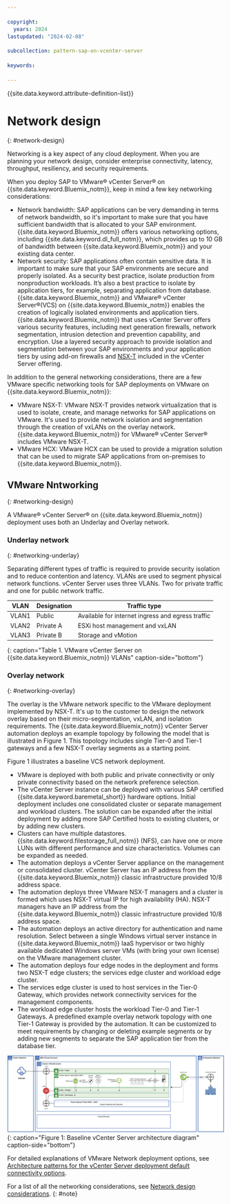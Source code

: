 ```yaml
---

copyright:
  years: 2024
lastupdated: "2024-02-08"

subcollection: pattern-sap-on-vcenter-server

keywords:

---
```


{{site.data.keyword.attribute-definition-list}}

# Network design
{: #network-design}

Networking is a key aspect of any cloud deployment. When you are planning your network design, consider enterprise connectivity, latency, throughput, resiliency, and security requirements.

When you deploy SAP to VMware® vCenter Server® on {{site.data.keyword.Bluemix_notm}}, keep in mind a few key networking considerations:

- Network bandwidth: SAP applications can be very demanding in terms of network bandwidth, so it's important to make sure that you have sufficient bandwidth that is allocated to your SAP environment. {{site.data.keyword.Bluemix_notm}} offers various networking options, including {{site.data.keyword.dl_full_notm}}, which provides up to 10 GB of bandwidth between {{site.data.keyword.Bluemix_notm}} and your existing data center.
- Network security: SAP applications often contain sensitive data. It is important to make sure that your SAP environments are secure and properly isolated. As a security best practice, isolate production from nonproduction workloads. It’s also a best practice to isolate by application tiers, for example, separating application from database. {{site.data.keyword.Bluemix_notm}} and VMware® vCenter Server®(VCS) on {{site.data.keyword.Bluemix_notm}} enables the creation of logically isolated environments and application tiers. {{site.data.keyword.Bluemix_notm}} that uses vCenter Server offers various security features, including next generation firewalls, network segmentation, intrusion detection and prevention capability, and encryption. Use a layered security approach to provide isolation and segmentation between your SAP environments and your application tiers by using add-on firewalls and [NSX-T](/docs/vmwaresolutions?topic=vmwaresolutions-nsx-t-design) included in the vCenter Server offering.

In addition to the general networking considerations, there are a few VMware specific networking tools for SAP deployments on VMware on {{site.data.keyword.Bluemix_notm}}:

- VMware NSX-T: VMware NSX-T provides network virtualization that is used to isolate, create, and manage networks for SAP applications on VMware. It's used to provide network isolation and segmentation through the creation of vxLANs on the overlay network. {{site.data.keyword.Bluemix_notm}} for VMware® vCenter Server® includes VMware NSX-T.
- VMware HCX: VMware HCX can be used to provide a migration solution that can be used to migrate SAP applications from on-premises to {{site.data.keyword.Bluemix_notm}}.

## VMware Nntworking
{: #networking-design}

A VMware® vCenter Server® on {{site.data.keyword.Bluemix_notm}} deployment uses both an Underlay and Overlay network.

### Underlay network
{: #networking-underlay}

Separating different types of traffic is required to provide security isolation and to reduce contention and latency. VLANs are used to segment physical network functions. vCenter Server uses three VLANs. Two for private traffic and one for public network traffic.

| VLAN | Designation | Traffic type                              |
|----------|-----------------|-----------------------------------------------|
| VLAN1    | Public          | Available for internet ingress and egress traffic |
| VLAN2    | Private A       | ESXi host management and vxLAN                |
| VLAN3    | Private B       | Storage and vMotion                           |
{: caption="Table 1. VMware vCenter Server on {{site.data.keyword.Bluemix_notm}} VLANs" caption-side="bottom"}

### Overlay network
{: #networking-overlay}

The overlay is the VMware network specific to the VMware deployment implemented by NSX-T. It's up to the customer to design the network overlay based on their micro-segmentation, vxLAN, and isolation requirements. The {{site.data.keyword.Bluemix_notm}} vCenter Server automation deploys an example topology by following the model that is illustrated in Figure 1. This topology includes single Tier-0 and Tier-1 gateways and a few NSX-T overlay segments as a starting point.

Figure 1 illustrates a baseline VCS network deployment.

-   VMware is deployed with both public and private connectivity or only private connectivity based on the network preference selection. 
-   The vCenter Server instance can be deployed with various SAP certified {{site.data.keyword.baremetal_short}} hardware options. Initial deployment includes one consolidated cluster or separate management and workload clusters. The solution can be expanded after the initial deployment by adding more SAP Certified hosts to existing clusters, or by adding new clusters.
-   Clusters can have multiple datastores. {{site.data.keyword.filestorage_full_notm}} (NFS), can have one or more LUNs with different performance and size characteristics. Volumes can be expanded as needed.
-   The automation deploys a vCenter Server appliance on the management or consolidated cluster. vCenter Server has an IP address from the {{site.data.keyword.Bluemix_notm}} classic infrastructure provided 10/8 address space.
-   The automation deploys three VMware NSX-T managers and a cluster is formed which uses NSX-T virtual IP for high availability (HA). NSX-T managers have an IP address from the {{site.data.keyword.Bluemix_notm}} classic infrastructure provided 10/8 address space.
-   The automation deploys an active directory for authentication and name resolution. Select between a single Windows virtual server instance in {{site.data.keyword.Bluemix_notm}} IaaS hypervisor or two highly available dedicated Windows server VMs (with bring your own license) on the VMware management cluster.
-   The automation deploys four edge nodes in the deployment and forms two NSX-T edge clusters; the services edge cluster and workload edge cluster.
-   The services edge cluster is used to host services in the Tier-0 Gateway, which provides network connectivity services for the management components.
-   The workload edge cluster hosts the workload Tier-0 and Tier-1 Gateways. A predefined example overlay network topology with one Tier-1 Gateway is provided by the automation. It can be customized to meet requirements by changing or deleting example segments or by adding new segments to separate the SAP application tier from the database tier.

![A diagram of a computer description that's automatically generated](./sap-on-vmware-network.svg){: caption="Figure 1: Baseline vCenter Server architecture diagram" caption-side="bottom"}

For detailed explanations of VMware Network deployment options, see [Architecture patterns for the vCenter Server deployment default connectivity options](/docs/vmwaresolutions?topic=vmwaresolutions-arch-pattern-nsx-t-topology-overview).

For a list of all the networking considerations, see [Network design considerations](/docs/sap?topic=sap-networking-design-considerations).
{: #note}
